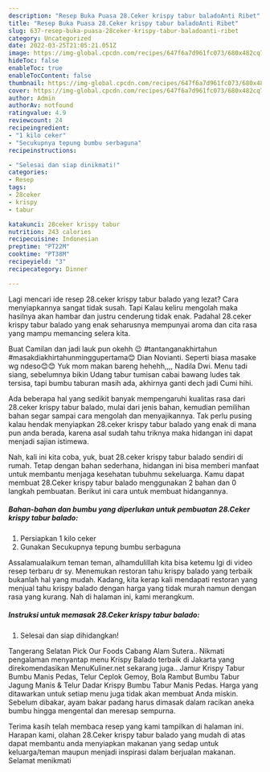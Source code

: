 ```yaml
---
description: "Resep Buka Puasa 28.Ceker krispy tabur baladoAnti Ribet"
title: "Resep Buka Puasa 28.Ceker krispy tabur baladoAnti Ribet"
slug: 637-resep-buka-puasa-28ceker-krispy-tabur-baladoanti-ribet
category: Uncategorized
date: 2022-03-25T21:05:21.051Z
image: https://img-global.cpcdn.com/recipes/647f6a7d961fc073/680x482cq70/28ceker-krispy-tabur-balado-foto-resep-utama.jpg
hideToc: false
enableToc: true
enableTocContent: false
thumbnail: https://img-global.cpcdn.com/recipes/647f6a7d961fc073/680x482cq70/28ceker-krispy-tabur-balado-foto-resep-utama.jpg
cover: https://img-global.cpcdn.com/recipes/647f6a7d961fc073/680x482cq70/28ceker-krispy-tabur-balado-foto-resep-utama.jpg
author: Admin
authorAv: notfound
ratingvalue: 4.9
reviewcount: 24
recipeingredient:
- "1 kilo ceker"
- "Secukupnya tepung bumbu serbaguna"
recipeinstructions:

- "Selesai dan siap dinikmati!"
categories:
- Resep
tags:
- 28ceker
- krispy
- tabur

katakunci: 28ceker krispy tabur 
nutrition: 243 calories
recipecuisine: Indonesian
preptime: "PT22M"
cooktime: "PT38M"
recipeyield: "3"
recipecategory: Dinner

---
```



Lagi mencari ide resep 28.ceker krispy tabur balado yang lezat? Cara menyiapkannya sangat tidak susah. Tapi Kalau keliru mengolah maka hasilnya akan hambar dan justru cenderung tidak enak. Padahal 28.ceker krispy tabur balado yang enak seharusnya mempunyai aroma dan cita rasa yang mampu memancing selera kita.


Buat Camilan dan jadi lauk pun okehh 😉 #tantanganakhirtahun #masakdiakhirtahunminggupertama😊 Dian Novianti. Seperti biasa masake wg ndeso😊😊 Yuk mom makan bareng hehehh,,,, Nadila Dwi. Menu tadi siang, sebelumnya bikin Udang tabur tumisan cabai bawang ludes tak tersisa, tapi bumbu taburan masih ada, akhirnya ganti dech jadi Cumi hihi.

Ada beberapa hal yang sedikit banyak mempengaruhi kualitas rasa dari 28.ceker krispy tabur balado, mulai dari jenis bahan, kemudian pemilihan bahan segar sampai cara mengolah dan menyajikannya. Tak perlu pusing kalau hendak menyiapkan 28.ceker krispy tabur balado yang enak di mana pun anda berada, karena asal sudah tahu triknya maka hidangan ini dapat menjadi sajian istimewa.


Nah, kali ini kita coba, yuk, buat 28.ceker krispy tabur balado sendiri di rumah. Tetap dengan bahan sederhana, hidangan ini bisa memberi manfaat untuk membantu menjaga kesehatan tubuhmu sekeluarga. Kamu dapat membuat 28.Ceker krispy tabur balado menggunakan 2 bahan dan 0 langkah pembuatan. Berikut ini cara untuk membuat hidangannya.

<!--inarticleads1-->

##### Bahan-bahan dan bumbu yang diperlukan untuk pembuatan 28.Ceker krispy tabur balado:

1. Persiapkan 1 kilo ceker
1. Gunakan Secukupnya tepung bumbu serbaguna


Assalamualaikum teman teman, alhamdulillah kita bisa ketemu lgi di video resep terbaru dr sy. Menemukan restoran tahu krispy balado yang terbaik bukanlah hal yang mudah. Kadang, kita kerap kali mendapati restoran yang menjual tahu krispy balado dengan harga yang tidak murah namun dengan rasa yang kurang. Nah di halaman ini, kami merangkum. 

<!--inarticleads2-->

##### Instruksi untuk memasak 28.Ceker krispy tabur balado:


1. Selesai dan siap dihidangkan!

Tangerang Selatan Pick Our Foods Cabang Alam Sutera.. Nikmati pengalaman menyantap menu Krispy Balado terbaik di Jakarta yang direkomendasikan MenuKuliner.net sekarang juga.. Jamur Krispy Tabur Bumbu Manis Pedas, Telur Ceplok Gemoy, Bola Rambut Bumbu Tabur Jagung Manis &amp; Telur Dadar Krispy Bumbu Tabur Manis Pedas. Harga yang ditawarkan untuk setiap menu juga tidak akan membuat Anda miskin. Sebelum dibakar, ayam bakar padang harus dimasak dalam racikan aneka bumbu hingga mengental dan meresap sempurna. 

Terima kasih telah membaca resep yang kami tampilkan di halaman ini. Harapan kami, olahan 28.Ceker krispy tabur balado yang mudah di atas dapat membantu anda menyiapkan makanan yang sedap untuk keluarga/teman maupun menjadi inspirasi dalam berjualan makanan. Selamat menikmati
